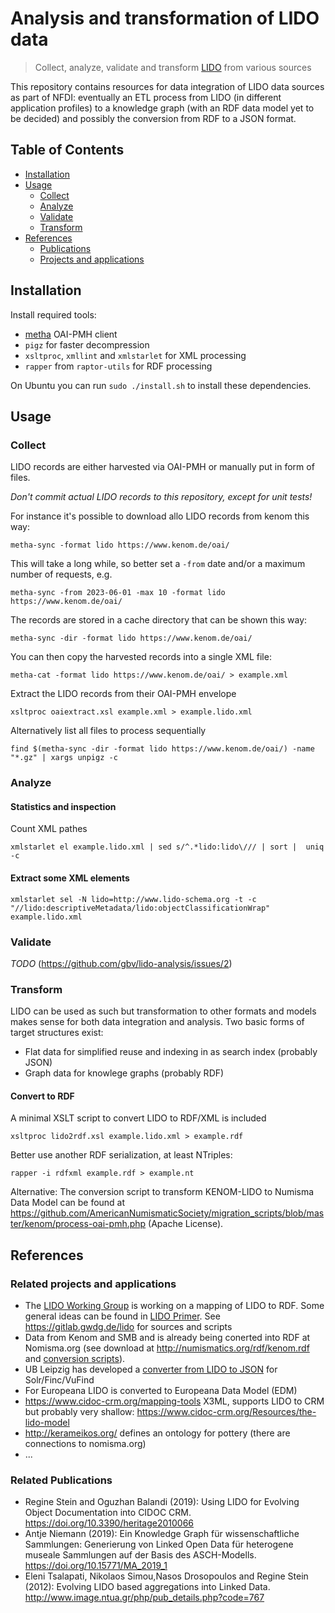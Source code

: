 # Analysis and transformation of LIDO data

> Collect, analyze, validate and transform [LIDO](https://format.gbv.de/lido) from various sources

This repository contains resources for data integration of LIDO data sources as part of NFDI:
eventually an ETL process from LIDO (in different application profiles) to a knowledge graph
(with an RDF data model yet to be decided) and possibly the conversion from RDF to a JSON format.

## Table of Contents

- [Installation](#installation)
- [Usage](#usage)
    - [Collect](#collect)
    - [Analyze](#analyze)
    - [Validate](#validate)
    - [Transform](#transform)
- [References](#references)
    - [Publications](#publications)
    - [Projects and applications](#projects-and-applications)

## Installation

Install required tools:

- [metha](https://github.com/miku/metha) OAI-PMH client
- `pigz` for faster decompression
- `xsltproc`, `xmllint` and `xmlstarlet` for XML processing
- `rapper` from `raptor-utils` for RDF processing

On Ubuntu you can run `sudo ./install.sh` to install these dependencies.

## Usage

### Collect

LIDO records are either harvested via OAI-PMH or manually put in form of files. 

*Don't commit actual LIDO records to this repository, except for unit tests!*

For instance it's possible to download allo LIDO records from kenom this way:

    metha-sync -format lido https://www.kenom.de/oai/

This will take a long while, so better set a `-from` date and/or a maximum number of requests, e.g.

    metha-sync -from 2023-06-01 -max 10 -format lido https://www.kenom.de/oai/

The records are stored in a cache directory that can be shown this way:

    metha-sync -dir -format lido https://www.kenom.de/oai/

You can then copy the harvested records into a single XML file:

    metha-cat -format lido https://www.kenom.de/oai/ > example.xml

Extract the LIDO records from their OAI-PMH envelope

    xsltproc oaiextract.xsl example.xml > example.lido.xml

Alternatively list all files to process sequentially

    find $(metha-sync -dir -format lido https://www.kenom.de/oai/) -name "*.gz" | xargs unpigz -c

### Analyze

#### Statistics and inspection
    
Count XML pathes

    xmlstarlet el example.lido.xml | sed s/^.*lido:lido\/// | sort |  uniq -c
    
#### Extract some XML elements

    xmlstarlet sel -N lido=http://www.lido-schema.org -t -c "//lido:descriptiveMetadata/lido:objectClassificationWrap" example.lido.xml 

### Validate

*TODO* (<https://github.com/gbv/lido-analysis/issues/2>)


### Transform

LIDO can be used as such but transformation to other formats and models makes sense for both data integration and analysis. Two basic forms of target structures exist:

- Flat data for simplified reuse and indexing in as search index (probably JSON)
- Graph data for knowlege graphs (probably RDF)
 
#### Convert to RDF

A minimal XSLT script to convert LIDO to RDF/XML is included

    xsltproc lido2rdf.xsl example.lido.xml > example.rdf

Better use another RDF serialization, at least NTriples:

    rapper -i rdfxml example.rdf > example.nt

Alternative: The conversion script to transform KENOM-LIDO to Numisma Data Model can be found at <https://github.com/AmericanNumismaticSociety/migration_scripts/blob/master/kenom/process-oai-pmh.php> (Apache License).


## References

### Related projects and applications

- The [LIDO Working Group](https://cidoc.mini.icom.museum/working-groups/lido/lido-community/) is working on a mapping of LIDO to RDF. Some general ideas can be found in [LIDO Primer](https://lido-schema.org/documents/primer/latest/lido-primer.html). See <https://gitlab.gwdg.de/lido> for sources and scripts
- Data from Kenom and SMB and is already being conerted into RDF at Nomisma.org (see download at <http://numismatics.org/rdf/kenom.rdf> and [conversion scripts](https://github.com/search?q=repo%3AAmericanNumismaticSociety%2Fmigration_scripts%20LIDO&type=code)).
- UB Leipzig has developed a [converter from LIDO to JSON](https://github.com/ubleipzig/lido-cli) for Solr/Finc/VuFind
- For Europeana LIDO is converted to Europeana Data Model (EDM)
- <https://www.cidoc-crm.org/mapping-tools> X3ML, supports LIDO to CRM but probably very shallow: <https://www.cidoc-crm.org/Resources/the-lido-model> 
- <http://kerameikos.org/> defines an ontology for pottery (there are connections to nomisma.org)
- ...

### Related Publications

- Regine Stein and Oguzhan Balandi (2019): Using LIDO for Evolving Object Documentation into CIDOC CRM. <https://doi.org/10.3390/heritage2010066> 
- Antje Niemann (2019): Ein Knowledge Graph für wissenschaftliche Sammlungen: Generierung von Linked Open Data für heterogene museale Sammlungen auf der Basis des ASCH-Modells. <https://doi.org/10.15771/MA_2019_1> 
- Eleni Tsalapati, Nikolaos Simou,Nasos Drosopoulos and Regine Stein (2012): Evolving LIDO based aggregations into Linked Data. <http://www.image.ntua.gr/php/pub_details.php?code=767>

